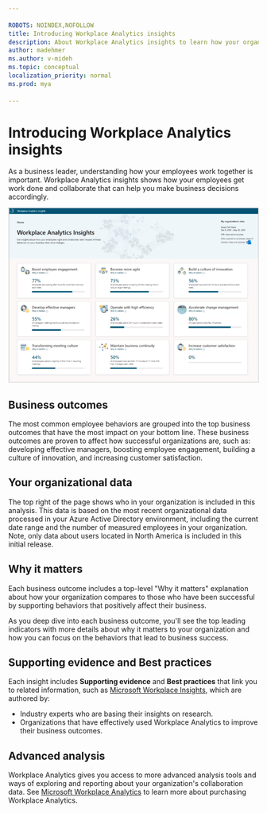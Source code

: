 ```yaml
---

ROBOTS: NOINDEX,NOFOLLOW
title: Introducing Workplace Analytics insights
description: About Workplace Analytics insights to learn how your organization gets work done
author: madehmer
ms.author: v-mideh
ms.topic: conceptual
localization_priority: normal 
ms.prod: mya

---
```

# Introducing Workplace Analytics insights

As a business leader, understanding how your employees work together is important. Workplace Analytics insights shows how your employees get work done and collaborate that can help you make business decisions accordingly.

![Home page](./images/home.png)

## Business outcomes

The most common employee behaviors are grouped into the top business outcomes that have the most impact on your bottom line. These business outcomes are proven to affect how successful organizations are, such as: developing effective managers, boosting employee engagement, building a culture of innovation, and increasing customer satisfaction.

## Your organizational data

The top right of the page shows who in your organization is included in this analysis. This data is based on the most recent organizational data processed in your Azure Active Directory environment, including the current date range and the number of measured employees in your organization. Note, only data about users located in North America is included in this initial release.

## Why it matters

Each business outcome includes a top-level "Why it matters" explanation about how your organization compares to those who have been successful by supporting behaviors that positively affect their business.

As you deep dive into each business outcome, you'll see the top leading indicators with more details about why it matters to your organization and how you can focus on the behaviors that lead to business success.

## Supporting evidence and Best practices

Each insight includes **Supporting evidence** and **Best practices** that link you to related information, such as [Microsoft Workplace Insights](https://insights.office.com/), which are authored by:

* Industry experts who are basing their insights on research.
* Organizations that have effectively used Workplace Analytics to improve their business outcomes.

## Advanced analysis

Workplace Analytics gives you access to more advanced analysis tools and ways of exploring and reporting about your organization's collaboration data. See [Microsoft Workplace Analytics](https://microsoft.com/microsoft-365/business/workplace-analytics) to learn more about purchasing Workplace Analytics.
